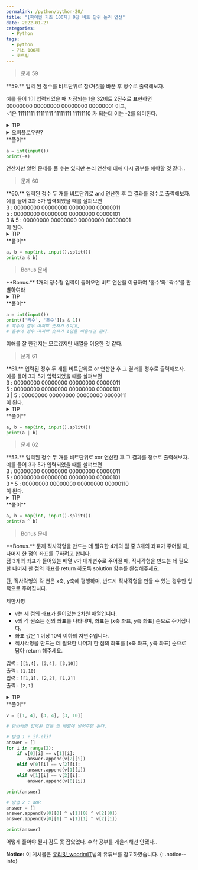 ```yaml
---
permalink: /python/python-20/
title: "[파이썬 기초 100제] 9강 비트 단위 논리 연산"
date: 2022-01-27
categories:
  - Python
tags:
  - python
  - 기초 100제
  - 코드업
---
```


> 문제 59

<div class="notice--success" markdown="1">
**59.**   
입력 된 정수를 비트단위로 참/거짓을 바꾼 후 정수로 출력해보자.

예를 들어 1이 입력되었을 때 저장되는 1을 32비트 2진수로 표현하면<br>
00000000 00000000 00000000 00000001 이고,<br>
~1은 11111111 11111111 11111111 11111110 가 되는데 이는 -2를 의미한다.
</div>

<details>
<summary>TIP</summary>
<div markdown="1">

비트단위(bitwise)연산자 ' ~ ' 를 붙이면 된다.
(~ : tilde, 틸드라고 읽는다.)

`~` | bitwise not
`&` | bitwise and
`|` | bitwise or
`^` | bitwise xor
`<<` | bitwise left shift
`>>` | bitwise right shift

</div>
</details>

<details>
<summary>오버플로우란?</summary>
<div markdown="1">

컴퓨터에 저장되는 모든 데이터들은 2진수 형태로 바뀌어 저장된다.
0과 1로만 구성되는 비트단위들로 변환되어 저장되는데,
양의 정수는 2진수 형태로 바뀌어 저장되고,
음의 정수는 "2의 보수 표현"방법으로 저장된다.

예를 들어 파이썬에서는 int형(4바이트(byte), 32비트)으로 선언된 변수에 양의 정수 5를 저장하면
5의 2진수 형태인 101이 32비트로 만들어져
00000000 00000000 00000000 00000101
로 저장된다.(공백은 보기 편하도록 임의로 분리)

int 형의 정수 0은
00000000 00000000 00000000 00000000

그리고 -1은 0에서 1을 더 빼고 32비트만 표시하는 형태로
11111111 11111111 11111111 11111111 로 저장된다.

-2는 -1에서 1을 더 빼면 된다.
11111111 11111111 11111111 11111110 로 저장된다.

그래서 int 형으로 선언된 변수에는 최소 -2147483648 을 의미하는
10000000 00000000 00000000 00000000 부터

최대 +2147483647 을 의미하는
01111111 11111111 11111111 11111111 로 저장될 수 있는 것이다.

그렇다면 -2147483648
10000000 00000000 00000000 00000000 에서 1을 더 뺀다면?

01111111 11111111 11111111 11111111 이 된다.
즉 -2147483649 가 아닌 +2147483647 이 되는 것이다.

이러한 것을 "오버플로우(overflow, 넘침)"라고 한다.

이러한 내용을 간단히 표시하면, 정수 n이라고 할 때,

~n = -n - 1
-n = ~n + 1 과 같은 관계로 표현된다.

</div>
</details>

<div class="notice" markdown="1">
**풀이**

```python
a = int(input())
print(~a)
```
연산자만 알면 문제를 풀 수는 있지만 논리 연산에 대해 다시 공부를 해야할 것 같다..
</div>

> 문제 60

<div class="notice--success" markdown="1">
**60.**   
입력된 정수 두 개를 비트단위로 and 연산한 후 그 결과를 정수로 출력해보자.<br>
예를 들어 3과 5가 입력되었을 때를 살펴보면<br>
3 : 00000000 00000000 00000000 00000011<br>
5 : 00000000 00000000 00000000 00000101<br>
3 & 5 : 00000000 00000000 00000000 00000001<br>
이 된다.
</div>

<details>
<summary>TIP</summary>
<div markdown="1">

비트단위(bitwise)연산자 &를 사용하면 된다.(and, ampersand, 앰퍼센드라고 읽는다.)
비트단위 and 연산은 두 비트열이 주어졌을 때, 둘 다 1인 부분의 자리만 1로 만들어주는 것과 같다.

이 연산을 이용하면 어떤 비트열의 특정 부분만 모두 0으로도 만들 수 있는데
192.168.0.31   : 11000000.10101000.00000000.00011111
255.255.255.0 : 11111111.11111111.11111111.00000000

두 개의 ip 주소를 & 연산하면
192.168.0.0 : 110000000.10101000.0000000.00000000 을 계산할 수 있다.

실제로 이 계산은 네트워크에 연결되어 있는 두 개의 컴퓨터가 데이터를 주고받기 위해
같은 네트워크에 있는지 아닌지를 판단하는데 사용된다.

이러한 비트단위 연산은 빠른 계산이 필요한 그래픽처리에서
마스크연산(특정 부분을 가리고 출력하는)을 수행하는 데에도 효과적으로 사용된다

</div>
</details>

<div class="notice" markdown="1">
**풀이**

```python
a, b = map(int, input().split())
print(a & b)
```
</div>

> Bonus 문제

<div class="notice--danger" markdown="1">
**Bonus.**   
1개의 정수형 입력이 들어오면 비트 연산을 이용하여 '홀수'와 '짝수'를 판별하여라
</div>

<details>
<summary>TIP</summary>
<div markdown="1">

'짝수'와 '홀수'를 리스트에 담고 짝수일 때는 '짝수'를, 홀수일 때는 '홀수'를 출력하게 한다.
0이 아닌 어떠한 정수일지라도 1과 비트단위 논리곱(&)을 수행하게 되면 1이 되는 특성을 이용한다.

</div>
</details>

<div class="notice" markdown="1">
**풀이**

```python
a = int(input())
print(['짝수', '홀수'][a & 1])
# 짝수의 경우 마지막 숫자가 0이고,
# 홀수의 경우 마지막 숫자가 1임을 이용하면 된다.
```
이해를 잘 한건지는 모르겠지만 배열을 이용한 것 같다.
</div>

> 문제 61

<div class="notice--success" markdown="1">
**61.**   
입력된 정수 두 개를 비트단위로 or 연산한 후 그 결과를 정수로 출력해보자.<br>
예를 들어 3과 5가 입력되었을 때를 살펴보면<br>
3 : 00000000 00000000 00000000 00000011<br>
5 : 00000000 00000000 00000000 00000101<br>
3 | 5 : 00000000 00000000 00000000 00000111<br>
이 된다.
</div>

<details>
<summary>TIP</summary>
<div markdown="1">

비트단위(bitwise) 연산자 |(or, vertical bar, 버티컬바)를 사용하면 된다.
| 은 파이프(pipe)연산자라고도 불리는 경우가 있다.
비트단위 or 연산은 둘 중 하나라도 1인 자리를 1로 만들어주는 것과 같다.
이러한 비트단위 연산은 빠른 계산이 필요한 그래픽처리에서도 효과적으로 사용된다.

</div>
</details>

<div class="notice" markdown="1">
**풀이**

```python
a, b = map(int, input().split())
print(a | b)
```
</div>

> 문제 62

<div class="notice--success" markdown="1">
**53.**   
입력된 정수 두 개를 비트단위로 xor 연산한 후 그 결과를 정수로 출력해보자.<br>
예를 들어 3과 5가 입력되었을 때를 살펴보면<br>
3 : 00000000 00000000 00000000 00000011<br>
5 : 00000000 00000000 00000000 00000101<br>
3 ^ 5 : 00000000 00000000 00000000 00000110<br>
이 된다.
</div>

<details>
<summary>TIP</summary>
<div markdown="1">

비트단위(bitwise) 연산자 ^(xor, circumflex/caret, 서컴플렉스/카릿)를 사용하면 된다.
주의 ^은 수학식에서 거듭제곱(power)을 나타내는 기호와 모양은 같지만, 파이썬에서는 전혀 다른 배타적 논리합(xor, 서로 다를 때 1)의 의미를 가진다.

![image]({{ site.url }}{{ site.baseurl }}/assets/images/python/05.png){: .align-center}

이러한 비트단위 연산은 빠른 계산이 필요한 그래픽처리에서도 효과적으로 사용된다.

구체적으로 설명하자면,
두 장의 이미지가 겹쳐졌을 때 색이 서로 다른 부분만 처리할 수 있다.
배경이 되는 그림과 배경 위에서 움직이는 그림이 있을 때,
두 그림에서 차이만 골라내 배경 위에서 움직이는 그림의 색으로 바꿔주면
전체 그림을 구성하는 모든 점들의 색을 다시 계산해 입히지 않고
보다 효과적으로 그림을 처리할 수 있게 되는 것이다.
비행기 슈팅게임 등을 상상해보면 된다.

</div>
</details>

<div class="notice" markdown="1">
**풀이**

```python
a, b = map(int, input().split())
print(a ^ b)
```
</div>

> Bonus 문제

<div class="notice--danger" markdown="1">
**Bonus.**   
문제 직사각형을 만드는 데 필요한 4개의 점 중 3개의 좌표가 주어질 때, 나머지 한 점의 좌표를 구하려고 합니다.<br>
점 3개의 좌표가 들어있는 배열 v가 매개변수로 주어질 때, 직사각형을 만드는 데 필요한 나머지 한 점의 좌표를 return 하도록 solution 함수를 완성해주세요.<br>

단, 직사각형의 각 변은 x축, y축에 평행하며, 반드시 직사각형을 만들 수 있는 경우만 입력으로 주어집니다.<br>

제한사항<br>
- v는 세 점의 좌표가 들어있는 2차원 배열입니다.<br>
- v의 각 원소는 점의 좌표를 나타내며, 좌표는 [x축 좌표, y축 좌표] 순으로 주어집니다.<br>
- 좌표 값은 1 이상 10억 이하의 자연수입니다.<br>
- 직사각형을 만드는 데 필요한 나머지 한 점의 좌표를 [x축 좌표, y축 좌표] 순으로 담아 return 해주세요.<br>

입력 : `[[1,4], [3,4], [3,10]]`<br>
출력 : `[1,10]`<br>
입력 : `[[1,1], [2,2], [1,2]]`<br>
출력 : `[2,1]`
</div>

<details>
<summary>TIP</summary>
<div markdown="1">

나머지 한 점의 좌표는 기존에 좌표에서 없는 좌표이니, 1번만 입력된 좌표들을 찾아서 반환해주면 된다.
XOR 연산을 통해 구현할 수도 있으며, 이 경우 코드의 실행 속도가 굉장히 빠르다.

</div>
</details>

<div class="notice" markdown="1">
**풀이**

```python
v = [[1, 4], [3, 4], [3, 10]]

# 한번씩만 입력된 값을 답 배열에 넣어주면 된다.

# 방법 1 : if-elif
answer = []
for i in range(2):
    if v[0][i] == v[1][i]:
        answer.append(v[2][i])
    elif v[0][i] == v[2][i]:
        answer.append(v[1][i])
    elif v[1][i] == v[2][i]:
        answer.append(v[0][i])

print(answer)

# 방법 2 : XOR
answer = []
answer.append(v[0][0] ^ v[1][0] ^ v[2][0])
answer.append(v[0][1] ^ v[1][1] ^ v[2][1])

print(answer)
```
어떻게 풀어야 될지 감도 못 잡았었다. 수학 공부를 게을리해선 안됐다..
</div>

**Notice:** 이 게시물은 [우리밋_woorimIT](https://www.youtube.com/watch?v=7sykajCtgCw&list=PLSK4WsJ8JS4dOszA7Zr8paqI81Mv27tNq&index=2)님의 유튜브를 참고하였습니다.
{: .notice--info}